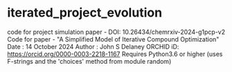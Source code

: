 # iterated_project_evolution
code for project simulation paper - DOI: 10.26434/chemrxiv-2024-g1pcp-v2
Code for paper - "A Simplified Model of Iterative Compound Optimization"
Date : 14 October 2024
Author : John S Delaney
ORCHID iD: https://orcid.org/0000-0003-2218-1167
Requires Python3.6 or higher (uses F-strings and the 'choices' method from module random)
